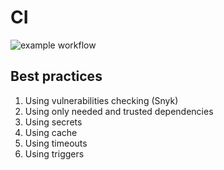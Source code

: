 # CI

![example workflow](https://github.com/none-word/labs/actions/workflows/app_java.yaml/badge.svg)

## Best practices

1. Using vulnerabilities checking (Snyk)
2. Using only needed and trusted dependencies
3. Using secrets
4. Using cache
5. Using timeouts
6. Using triggers
